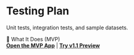 # Testing Plan

Unit tests, integration tests, and sample datasets.


🎯 What It Does (MVP)  
[**Open the MVP App**](https://email-list-cleaner-v1-0-0-mvp.streamlit.app/) | [**Try v1.1 Preview**](https://email-list-cleaner-v1-1-preview.streamlit.app/)